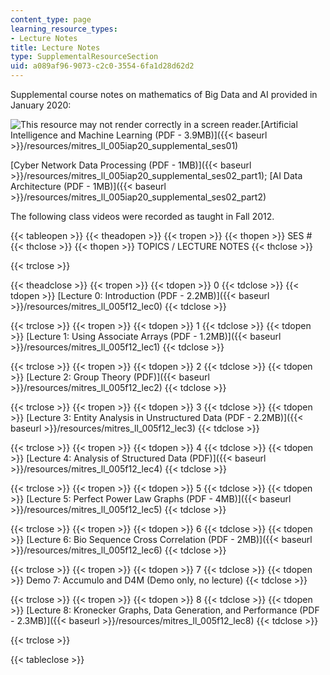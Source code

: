 ```yaml
---
content_type: page
learning_resource_types:
- Lecture Notes
title: Lecture Notes
type: SupplementalResourceSection
uid: a089af96-9073-c2c0-3554-6fa1d28d62d2
---
```


Supplemental course notes on mathematics of Big Data and AI provided in January 2020:

![This resource may not render correctly in a screen reader.](/images/inacessible.gif)[Artificial Intelligence and Machine Learning (PDF - 3.9MB)]({{< baseurl >}}/resources/mitres_ll_005iap20_supplemental_ses01)

[Cyber Network Data Processing (PDF - 1MB)]({{< baseurl >}}/resources/mitres_ll_005iap20_supplemental_ses02_part1); [AI Data Architecture (PDF - 1MB)]({{< baseurl >}}/resources/mitres_ll_005iap20_supplemental_ses02_part2)

The following class videos were recorded as taught in Fall 2012.

{{< tableopen >}}
{{< theadopen >}}
{{< tropen >}}
{{< thopen >}}
SES #
{{< thclose >}}
{{< thopen >}}
TOPICS / LECTURE NOTES
{{< thclose >}}

{{< trclose >}}

{{< theadclose >}}
{{< tropen >}}
{{< tdopen >}}
0
{{< tdclose >}}
{{< tdopen >}}
[Lecture 0: Introduction (PDF - 2.2MB)]({{< baseurl >}}/resources/mitres_ll_005f12_lec0)
{{< tdclose >}}

{{< trclose >}}
{{< tropen >}}
{{< tdopen >}}
1
{{< tdclose >}}
{{< tdopen >}}
[Lecture 1: Using Associate Arrays (PDF - 1.2MB)]({{< baseurl >}}/resources/mitres_ll_005f12_lec1)
{{< tdclose >}}

{{< trclose >}}
{{< tropen >}}
{{< tdopen >}}
2
{{< tdclose >}}
{{< tdopen >}}
[Lecture 2: Group Theory (PDF)]({{< baseurl >}}/resources/mitres_ll_005f12_lec2)
{{< tdclose >}}

{{< trclose >}}
{{< tropen >}}
{{< tdopen >}}
3
{{< tdclose >}}
{{< tdopen >}}
[Lecture 3: Entity Analysis in Unstructured Data (PDF - 2.2MB)]({{< baseurl >}}/resources/mitres_ll_005f12_lec3)
{{< tdclose >}}

{{< trclose >}}
{{< tropen >}}
{{< tdopen >}}
4
{{< tdclose >}}
{{< tdopen >}}
[Lecture 4: Analysis of Structured Data (PDF)]({{< baseurl >}}/resources/mitres_ll_005f12_lec4)
{{< tdclose >}}

{{< trclose >}}
{{< tropen >}}
{{< tdopen >}}
5
{{< tdclose >}}
{{< tdopen >}}
[Lecture 5: Perfect Power Law Graphs (PDF - 4MB)]({{< baseurl >}}/resources/mitres_ll_005f12_lec5)
{{< tdclose >}}

{{< trclose >}}
{{< tropen >}}
{{< tdopen >}}
6
{{< tdclose >}}
{{< tdopen >}}
[Lecture 6: Bio Sequence Cross Correlation (PDF - 2MB)]({{< baseurl >}}/resources/mitres_ll_005f12_lec6)
{{< tdclose >}}

{{< trclose >}}
{{< tropen >}}
{{< tdopen >}}
7
{{< tdclose >}}
{{< tdopen >}}
Demo 7: Accumulo and D4M (Demo only, no lecture)
{{< tdclose >}}

{{< trclose >}}
{{< tropen >}}
{{< tdopen >}}
8
{{< tdclose >}}
{{< tdopen >}}
[Lecture 8: Kronecker Graphs, Data Generation, and Performance (PDF - 2.3MB)]({{< baseurl >}}/resources/mitres_ll_005f12_lec8)
{{< tdclose >}}

{{< trclose >}}

{{< tableclose >}}